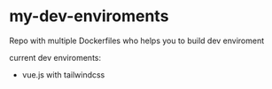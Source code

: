 # my-dev-enviroments
Repo with multiple Dockerfiles who helps you to build dev enviroment

current dev enviroments:
 - vue.js with tailwindcss